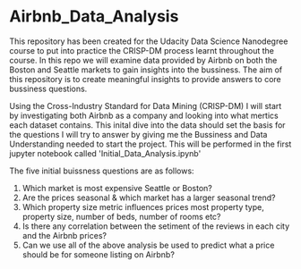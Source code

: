 # Airbnb_Data_Analysis

This repository has been created for the Udacity Data Science Nanodegree course to put into practice the CRISP-DM process learnt throughout the course. In this repo we will examine data provided by Airbnb on both the Boston and Seattle markets to gain insights into the bussiness. The aim of this repository is to create meaningful insights to provide answers to core bussiness questions.

Using the Cross-Industry Standard for Data Mining (CRISP-DM) I will start by investigating both Airbnb as a company and looking into what mertics each dataset contains. This inital dive into the data should set the basis for the questions I will try to answer by giving me the Bussiness and Data Understanding needed to start the project. This will be performed in the first jupyter notebook called 'Initial_Data_Analysis.ipynb'

The five initial buissness questions are as follows:
1) Which market is most expensive Seattle or Boston?
2) Are the prices seasonal & which market has a larger seasonal trend?
3) Which property size metric influences prices most property type, property size, number of beds, number of rooms etc?
4) Is there any correlation between the setiment of the reviews in each city and the Airbnb prices? 
5) Can we use all of the above analysis be used to predict what a price should be for someone listing on Airbnb?
